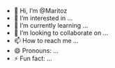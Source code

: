 - 👋 Hi, I’m @Maritoz
- 👀 I’m interested in ...
- 🌱 I’m currently learning ...
- 💞️ I’m looking to collaborate on ...
- 📫 How to reach me ...
- 😄 Pronouns: ...
- ⚡ Fun fact: ...
<!---
Maritoz/Maritoz is a ✨ special ✨ repository because its `README.md` (this file) appears on your GitHub profile.
You can click the Preview link to take a look at your changes.
--->
